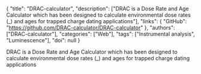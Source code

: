 {
  "title": "DRAC-calculator",
  "description": ["DRAC is a Dose Rate and Age Calculator which has been designed to calculate environmental dose rates (_) and ages for trapped charge dating applications"],
  "links": {
    "GitHub": "https://github.com/DRAC-calculator/DRAC-calculator"
  },
  "authors": ["DRAC-calculator"],
  "categories": ["Web"],
  "tags": ["Instrumental analysis", "Luminescence"],
  "doi": null
}

<!-- Generated by csv2md.R – do not edit by hand -->

DRAC is a Dose Rate and Age Calculator which has been designed to calculate environmental dose rates (_) and ages for trapped charge dating applications